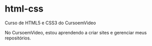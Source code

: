 # html-css
 Curso de HTML5 e CSS3 do CursoemVideo

 No CursoemVideo, estou aprendendo a criar sites e gerenciar meus repositórios.

